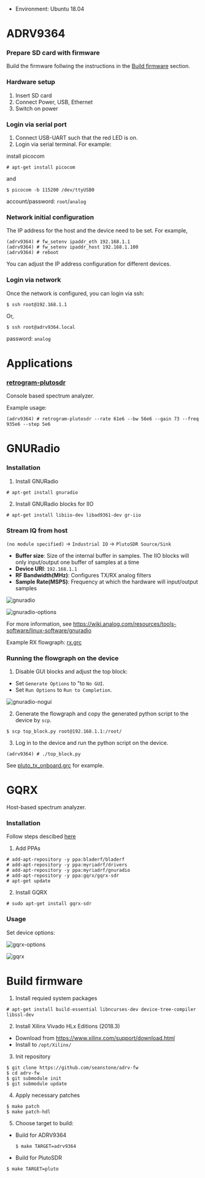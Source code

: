 * Environment: Ubuntu 18.04

# ADRV9364

### Prepare SD card with firmware

Build the firmware follwing the instructions in the [Build firmware](#build-firmware) section.

### Hardware setup

1. Insert SD card
2. Connect Power, USB, Ethernet 
3. Switch on power

### Login via serial port

1. Connect USB-UART such that the red LED is on.
2. Login via serial terminal. For example:

  install picocom
  ```
  # apt-get install picocom
  ```
  and
  ```console
  $ picocom -b 115200 /dev/ttyUSB0
  ```
  account/password: `root`/`analog`

### Network initial configuration

The IP address for the host and the device need to be set. For example,

```console
(adrv9364) # fw_setenv ipaddr_eth 192.168.1.1
(adrv9364) # fw_setenv ipaddr_host 192.168.1.100
(adrv9364) # reboot
```

You can adjust the IP address configuration for different devices.

### Login via network

Once the network is configured, you can login via ssh:

```console
$ ssh root@192.168.1.1
```
Or,
```console
$ ssh root@adrv9364.local
```
password: `analog`

# Applications

### [retrogram-plutosdr](https://github.com/r4d10n/retrogram-plutosdr)

Console based spectrum analyzer.

Example usage:
```console
(adrv9364) # retrogram-plutosdr --rate 61e6 --bw 56e6 --gain 73 --freq 935e6 --step 5e6
```

# GNURadio

### Installation

1. Install GNURadio

```console
# apt-get install gnuradio
```

2.  Install GNURadio blocks for IIO

```console
# apt-get install libiio-dev libad9361-dev gr-iio
```
### Stream IQ from host

`(no module specified)` -> `Industrial IO` -> `PlutoSDR Source/Sink`

* __Buffer size__: Size of the internal buffer in samples. The IIO blocks will only input/output one buffer of samples at a time
* __Device URI__: `192.168.1.1`
* __RF Bandwidth(MHz)__: Configures TX/RX analog filters
* __Sample Rate(MSPS)__: Frequency at which the hardware will input/output samples

![gnuradio](gnuradio.png)

![gnuradio-options](gnuradio-options.png)

For more information, see https://wiki.analog.com/resources/tools-software/linux-software/gnuradio

Example RX flowgraph: [rx.grc](rx.grc)

### Running the flowgraph on the device

1. Disable GUI blocks and adjust the top block:
  * Set `Generate Options` to "to `No GUI`.
  * Set `Run Options` to `Run to Completion`.
  
  ![gnuradio-nogui](gnuradio-nogui.png)
  
2. Generate the flowgraph and copy the generated python script to the device by `scp`.
```console
$ scp top_block.py root@192.168.1.1:/root/
```

3. Log in to the device and run the python script on the device.
```console
(adrv9364) # ./top_block.py
```

See [pluto_tx_onboard.grc](pluto_tx_onboard.grc) for example.

# GQRX

Host-based spectrum analyzer.

### Installation

Follow steps descibed [here](http://gqrx.dk/download/install-ubuntu)

1. Add PPAs
```console
# add-apt-repository -y ppa:bladerf/bladerf
# add-apt-repository -y ppa:myriadrf/drivers
# add-apt-repository -y ppa:myriadrf/gnuradio
# add-apt-repository -y ppa:gqrx/gqrx-sdr
# apt-get update
```

2. Install GQRX
```console
# sudo apt-get install gqrx-sdr
```

### Usage

Set device options:

![gqrx-options](gqrx-options.png)

![gqrx](gqrx.png)

# Build firmware

1. Install requied system packages

  ```console
  # apt-get install build-essential libncurses-dev device-tree-compiler libssl-dev
  ```
  
2. Install Xilinx Vivado HLx Editions (2018.3)

  * Download from https://www.xilinx.com/support/download.html
  * Install to `/opt/Xilinx/`

3. Init repository
  ```console
  $ git clone https://github.com/seanstone/adrv-fw
  $ cd adrv-fw
  $ git submodule init
  $ git submodule update
  ```

4. Apply necessary patches
  ```console
  $ make patch
  $ make patch-hdl
  ```

5. Choose target to build:
* Build for ADRV9364
  ```console
  $ make TARGET=adrv9364
  ```
 * Build for PlutoSDR
  ```console
  $ make TARGET=pluto
